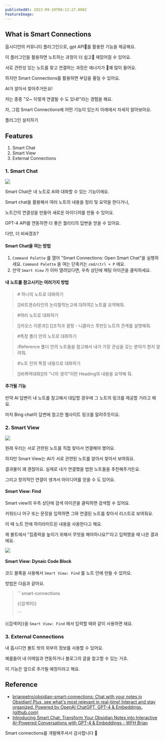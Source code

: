 ```yaml
---
publishedAt: 2023-09-18T08:12:27.000Z
FeatureImage: 
---
```

## What is Smart Connections

옵시디언의 커뮤니티 플러그인으로, gpt API를 활용한 기능을 제공해요.

이 플러그인을 활용하면 노트하는 과정이 더 쉽고 재밌어질 수 있어요.

서로 관련성 있는 노트를 찾고 연결하는 과정은 에너지가 꽤 많이 들어요.

하지만 Smart Connections를 활용하면 부담을 줄일 수 있어요.

AI가 알아서 찾아주거든요!

저는 종종 "오~ 이렇게 연결될 수 도 있내!"라는 경험을 해요.

자, 그럼 Smart Connections에 어떤 기능이 있는지 아래에서 자세히 알아보아요.

플러그인 설치하기

## Features

1. Smart Chat
2. Smart View
3. External Connections

### 1\. Smart Chat

![](https://i.imgur.com/zAIN24E.gif)

Smart Chat은 내 노트로 AI와 대화할 수 있는 기능이에요.

Smart chat을 활용해서 여러 노트의 내용을 정리 및 요약을 한다거나,

노트간의 연결성을 만들어 새로운 아이디어를 만들 수 있어요.

GPT-4 API를 연동하면 더 좋은 퀄리티의 답변을 얻을 수 있어요.

다만, 더 비싸겠죠?

#### Smart Chat을 여는 방법

1. `Command Palette` 를 열어 "Smart Connections: Open Smart Chat"을 실행하세요. `Command Palette` 을 여는 단축키는 `cmd/ctrl + P` 에요.
2. 만약 `Smart View` 가 이미 열려있다면, 우측 상단에 채팅 아이콘을 클릭하세요.

#### 내 노트를 참고시키는 여러가지 방법

> \# 하나의 노트로 대화하기
>
> \[\[비트겐슈타인의 논리철학논고에 대하여\]\] 노트를 요약해줘.

> #여러 노트로 대화하기
>
> \[\[카오스 이론과\]\] \[\[조직과 결정 \- 니클라스 루만\]\] 노트의 관계를 설명해줘.

> #특정 폴더 안의 노트로 대화하기
>
> /Reference 폴더 안의 노트들을 참고해서 내가 가장 관심을 갖는 분야가 뭔지 알려줘.

> #노트 안의 특정 내용으로 대화하기
>
> \[\[비폭력대화\]\]의 "나의 생각"이란 Heading의 내용을 요약해 줘.

#### 추가될 기능

만약 AI 답변이 내 노트를 참고해서 대답할 경우에 그 노트의 링크를 제공할 거라고 해요.

마치 Bing chat이 답변에 참고한 웹사이트 링크를 알려주듯이요.

### 2\. Smart View

![](https://i.imgur.com/z2uCeBf.png)

원래 우리는 서로 관련된 노트를 직접 찾아서 연결해야 했어요.

하지만 Smart View는 AI가 서로 관련된 노트를 알아서 찾아서 보여줘요.

결과물이 꽤 괜찮아요. 실제로 내가 연결했을 법한 노트들을 추천해주거든요.

그리고 창의적인 연결이 생겨서 아이디어를 얻을 수 도 있어요.

#### Smart View: Find

Smart view의 우측 상단에 검색 아이콘을 클릭하면 검색할 수 있어요.

키워드나 어구 또는 문장을 입력하면 그와 연결된 노트를 찾아서 리스트로 보여줘요.

이 때 노트 안에 하이라이트된 내용을 사용한다고 해요.

제 볼트에서 "집중력을 높이기 위해서 무엇을 해야하나요?"라고 입력했을 때 나온 결과에요.

![](https://i.imgur.com/qJ7hUhG.png)

#### Smart View: Dynaic Code Block

코드 블록을 사용해서 `Smart View: Find` 를 노트 안에 만들 수 있어요.

방법은 다음과 같아요.

> \`\`\`smart-connections
>
> {{검색어}}
>
> \`\`\`

{{검색어}}을 `Smart View: Find` 에서 입력할 때와 같이 사용하면 돼요.

### 3\. External Connections

내 옵시디언 볼트 밖의 외부의 정보를 사용할 수 있어요.

예를들어 내 이메일과 연동하거나 블로그의 글을 참고할 수 있는 거죠.

이 기능은 앞으로 추가될 예정이라고 해요.

## Reference

- [brianpetro/obsidian-smart-connections: Chat with your notes in Obsidian! Plus, see what's most relevant in real-time! Interact and stay organized. Powered by OpenAI ChatGPT, GPT-4 & Embeddings. (github.com)](https://github.com/brianpetro/obsidian-smart-connections)
- [Introducing Smart Chat: Transform Your Obsidian Notes into Interactive AI-Powered Conversations with GPT-4 & Embeddings - WFH Brian](https://wfhbrian.com/introducing-smart-chat-transform-your-obsidian-notes-into-interactive-ai-powered-conversations/)

Smart connections를 개발해주셔서 감사합니다 🥰
